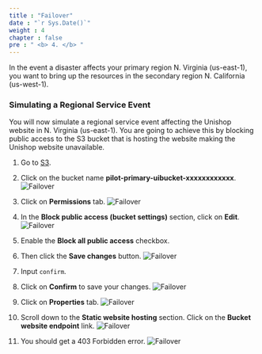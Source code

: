 ```yaml
---
title : "Failover"
date : "`r Sys.Date()`"
weight : 4
chapter : false
pre : " <b> 4. </b> "
---
```


In the event a disaster affects your primary region N. Virginia (us-east-1), you want to bring up the resources in the secondary region N. California (us-west-1).

### Simulating a Regional Service Event

You will now simulate a regional service event affecting the Unishop website in N. Virginia (us-east-1). You are going to achieve this by blocking public access to the S3 bucket that is hosting the website making the Unishop website unavailable.

1. Go to [S3](https://s3.console.aws.amazon.com/s3/home).
2. Click on the bucket name **pilot-primary-uibucket-xxxxxxxxxxxx**.
![Failover](./images/4.failover/4.1failover.png?width=90pc)

3. Click on **Permissions** tab.
![Failover](./images/4.failover/4.2failover.png?width=90pc)

4. In the **Block public access (bucket settings)** section, click on **Edit**.
![Failover](./images/4.failover/4.3failover.png?width=90pc)

5. Enable the **Block all public access** checkbox.
6. Then click the **Save changes** button.
![Failover](./images/4.failover/4.4failover.png?width=90pc)

7. Input ```confirm```.
8. Click on **Confirm** to save your changes.
![Failover](./images/4.failover/4.5failover.png?width=90pc)

9. Click on **Properties** tab.
![Failover](./images/4.failover/4.6failover.png?width=90pc)

10. Scroll down to the **Static website hosting** section. Click on the **Bucket website endpoint** link.
![Failover](./images/4.failover/4.7failover.png?width=90pc)

11. You should get a 403 Forbidden error.
![Failover](/images/4.failover/4.8failover.png?width=90pc)